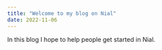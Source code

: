 ```yaml
---
title: "Welcome to my blog on Nial"
date: 2022-11-06
---
```


In this blog I hope to help people get started in Nial.
